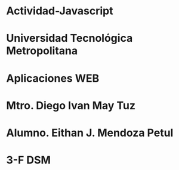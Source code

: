 # Actividad-Javascript

# Universidad Tecnológica Metropolitana
# Aplicaciones WEB
# Mtro. Diego Ivan May Tuz

# Alumno. Eithan J. Mendoza Petul
# 3-F DSM
